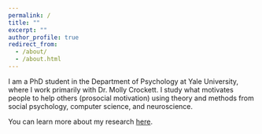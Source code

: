 ```yaml
---
permalink: /
title: ""
excerpt: ""
author_profile: true
redirect_from: 
  - /about/
  - /about.html
---
```


I am a PhD student in the Department of Psychology at Yale University, where I work primarily with Dr. Molly Crockett. I study what motivates people to help others (prosocial motivation) using theory and methods from social psychology, computer science, and neuroscience.

You can learn more about my research [here](https://carlsonrw.github.io/publications/).



